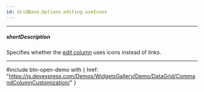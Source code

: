 ```yaml
---
id: GridBase.Options.editing.useIcons
---
```

---
##### shortDescription
Specifies whether the [edit column](/concepts/05%20UI%20Components/DataGrid/15%20Columns/10%20Column%20Types/4%20Command%20Columns/00%20Command%20Columns.md '/Documentation/Guide/UI_Components/{WidgetName}/Columns/Column_Types/Command_Columns/') uses icons instead of links.

---
#include btn-open-demo with {
    href: "https://js.devexpress.com/Demos/WidgetsGallery/Demo/DataGrid/CommandColumnCustomization/"
}